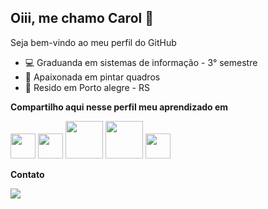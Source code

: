 ## Oiii, me chamo Carol 👋

Seja bem-vindo ao meu perfil do GitHub

- 💻 Graduanda em sistemas de informação - 3° semestre
- 🎨 Apaixonada em pintar quadros
- 📌 Resido em Porto alegre - RS


**Compartilho aqui nesse perfil meu aprendizado em** 

<img loading="lazy" src="https://cdn.jsdelivr.net/gh/devicons/devicon/icons/java/java-original.svg" width="40" height="40"/>      <img loading="lazy" src="https://cdn.jsdelivr.net/gh/devicons/devicon/icons/git/git-original.svg" width="40" height="40"/>             <img loading="lazy" src="https://cdn.jsdelivr.net/gh/devicons/devicon/icons/oracle/oracle-original.svg" width="60" height="60"/>              <img loading="lazy" src="https://cdn.svgporn.com/logos/postman.svg" width="60" height="60"/>         <img loading="lazy" src="https://cdn.jsdelivr.net/gh/devicons/devicon/icons/rest/rest-original.svg" width="40" height="40"/>


**Contato**
<div>
<a href="https://www.linkedin.com/in/caroline-monteiro-10457a285" target="_blank"><img loading="lazy" src="https://img.shields.io/badge/-LinkedIn-%230077B5?style=for-the-badge&logo=linkedin&logoColor=white" target="_blank"></a>   
</div>

